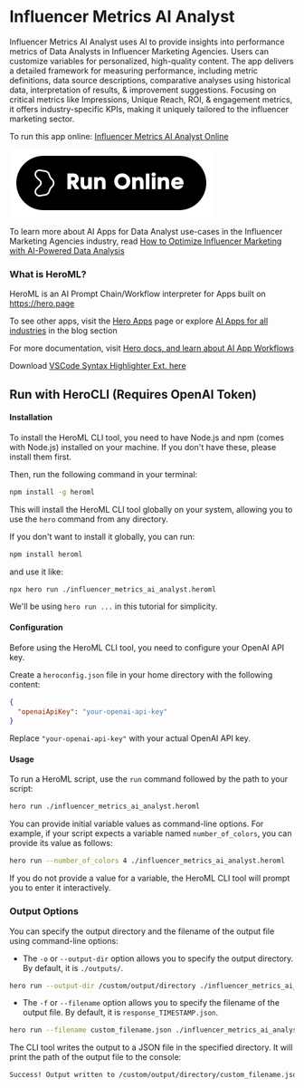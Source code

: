 # Influencer Metrics AI Analyst

Influencer Metrics AI Analyst uses AI to provide insights into performance metrics of Data Analysts in Influencer Marketing Agencies. Users can customize variables for personalized, high-quality content. The app delivers a detailed framework for measuring performance, including metric definitions, data source descriptions, comparative analyses using historical data, interpretation of results, & improvement suggestions. Focusing on critical metrics like Impressions, Unique Reach, ROI, & engagement metrics, it offers industry-specific KPIs, making it uniquely tailored to the influencer marketing sector.

To run this app online: [Influencer Metrics AI Analyst Online](https://hero.page/app/influencer-metrics-ai-analyst-ai-driven-data-analyst-performance-metrics/4jhPitvtNneCl0jsV2Bl)

[![Run Influencer Metrics AI Analyst Online](/assets/run.svg)](https://hero.page/app/influencer-metrics-ai-analyst-ai-driven-data-analyst-performance-metrics/4jhPitvtNneCl0jsV2Bl)

To learn more about AI Apps for Data Analyst use-cases in the Influencer Marketing Agencies industry, read [How to Optimize Influencer Marketing with AI-Powered Data Analysis](https://hero.page/blog/ai/influencer-marketing-agencies/how-to-optimize-influencer-marketing-with-ai-powered-data-analysis/170999)

### What is HeroML?
HeroML is an AI Prompt Chain/Workflow interpreter for Apps built on https://hero.page 

To see other apps, visit the [Hero Apps](https://hero.page/apps) page or explore [AI Apps for all industries](https://hero.page/blog) in the blog section

For more documentation, visit [Hero docs, and learn about AI App Workflows](https://hero.page/tutorials/introduction-to-heroml)

Download [VSCode Syntax Highlighter Ext. here](https://marketplace.visualstudio.com/items?itemName=hero-page.heroml)

## Run with HeroCLI (Requires OpenAI Token)

#### Installation

To install the HeroML CLI tool, you need to have Node.js and npm (comes with Node.js) installed on your machine. If you don't have these, please install them first. 

Then, run the following command in your terminal:

```bash
npm install -g heroml
```

This will install the HeroML CLI tool globally on your system, allowing you to use the `hero` command from any directory.

If you don't want to install it globally, you can run:

```bash
npm install heroml
```

and use it like:

```bash
npx hero run ./influencer_metrics_ai_analyst.heroml
```

We'll be using `hero run ...` in this tutorial for simplicity.

#### Configuration

Before using the HeroML CLI tool, you need to configure your OpenAI API key. 

Create a `heroconfig.json` file in your home directory with the following content:

```json
{
  "openaiApiKey": "your-openai-api-key"
}
```

Replace `"your-openai-api-key"` with your actual OpenAI API key.

#### Usage

To run a HeroML script, use the `run` command followed by the path to your script:

```bash
hero run ./influencer_metrics_ai_analyst.heroml
```

You can provide initial variable values as command-line options. For example, if your script expects a variable named `number_of_colors`, you can provide its value as follows:

```bash
hero run --number_of_colors 4 ./influencer_metrics_ai_analyst.heroml
```

If you do not provide a value for a variable, the HeroML CLI tool will prompt you to enter it interactively.

### Output Options

You can specify the output directory and the filename of the output file using command-line options:

- The `-o` or `--output-dir` option allows you to specify the output directory. By default, it is `./outputs/`.

```bash
hero run --output-dir /custom/output/directory ./influencer_metrics_ai_analyst.heroml
```

- The `-f` or `--filename` option allows you to specify the filename of the output file. By default, it is `response_TIMESTAMP.json`.

```bash
hero run --filename custom_filename.json ./influencer_metrics_ai_analyst.heroml
```

The CLI tool writes the output to a JSON file in the specified directory. It will print the path of the output file to the console:

```bash
Success! Output written to /custom/output/directory/custom_filename.json
```

